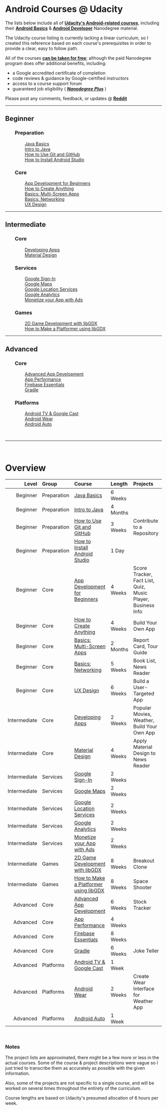 # Android Courses @ Udacity

The lists below include all of [**Udacity's Android-related courses**](https://www.udacity.com/courses/android), including their [**Android Basics**](https://www.udacity.com/course/android-basics-nanodegree-by-google--nd803) & [**Android Developer**](https://www.udacity.com/course/android-developer-nanodegree-by-google--nd801) Nanodegree material.

The Udacity course listing is currently lacking a linear curriculum, so I created this reference based on each course's prerequisites in order to provide a clear, easy to follow path.

All of the courses [**can be taken for free**](http://imgur.com/a/GoLJF); although the paid Nanodegree program does offer additional benefits, including:
* a Google accredited certificate of completion
* code reviews & guidance by Google-certified instructors
* access to a course support forum
* guaranteed job eligibility ( [***Nanodegree Plus***](https://www.udacity.com/nanodegree/plus) )

Please post any comments, feedback, or updates @ [**Reddit**](https://www.reddit.com/r/androiddev/comments/4xgceu/entire_udacity_android_curriculum_nanodegree/)

-----

## Beginner

### &nbsp;&nbsp;&nbsp;&nbsp;&nbsp;&nbsp;&nbsp;&nbsp;Preparation
&nbsp;&nbsp;&nbsp;&nbsp;&nbsp;&nbsp;&nbsp;&nbsp;&nbsp;&nbsp;&nbsp;&nbsp;&nbsp;&nbsp;&nbsp;&nbsp;[Java Basics](https://www.udacity.com/course/java-programming-basics--ud282)  
&nbsp;&nbsp;&nbsp;&nbsp;&nbsp;&nbsp;&nbsp;&nbsp;&nbsp;&nbsp;&nbsp;&nbsp;&nbsp;&nbsp;&nbsp;&nbsp;[Intro to Java](https://www.udacity.com/course/intro-to-java-programming--cs046)  
&nbsp;&nbsp;&nbsp;&nbsp;&nbsp;&nbsp;&nbsp;&nbsp;&nbsp;&nbsp;&nbsp;&nbsp;&nbsp;&nbsp;&nbsp;&nbsp;[How to Use Git and GitHub](https://www.udacity.com/course/how-to-use-git-and-github--ud775)  
&nbsp;&nbsp;&nbsp;&nbsp;&nbsp;&nbsp;&nbsp;&nbsp;&nbsp;&nbsp;&nbsp;&nbsp;&nbsp;&nbsp;&nbsp;&nbsp;[How to Install Android Studio](https://www.udacity.com/course/how-to-install-android-studio--ud808)  
### &nbsp;&nbsp;&nbsp;&nbsp;&nbsp;&nbsp;&nbsp;&nbsp;Core
&nbsp;&nbsp;&nbsp;&nbsp;&nbsp;&nbsp;&nbsp;&nbsp;&nbsp;&nbsp;&nbsp;&nbsp;&nbsp;&nbsp;&nbsp;&nbsp;[App Development for Beginners](https://www.udacity.com/course/android-development-for-beginners--ud837)  
&nbsp;&nbsp;&nbsp;&nbsp;&nbsp;&nbsp;&nbsp;&nbsp;&nbsp;&nbsp;&nbsp;&nbsp;&nbsp;&nbsp;&nbsp;&nbsp;[How to Create Anything](https://www.udacity.com/course/how-to-create-anything-in-android--ud802)  
&nbsp;&nbsp;&nbsp;&nbsp;&nbsp;&nbsp;&nbsp;&nbsp;&nbsp;&nbsp;&nbsp;&nbsp;&nbsp;&nbsp;&nbsp;&nbsp;[Basics: Multi-Screen Apps](https://www.udacity.com/course/android-basics-multi-screen-apps--ud839)  
&nbsp;&nbsp;&nbsp;&nbsp;&nbsp;&nbsp;&nbsp;&nbsp;&nbsp;&nbsp;&nbsp;&nbsp;&nbsp;&nbsp;&nbsp;&nbsp;[Basics: Networking](https://www.udacity.com/course/android-basics-networking--ud843)  
&nbsp;&nbsp;&nbsp;&nbsp;&nbsp;&nbsp;&nbsp;&nbsp;&nbsp;&nbsp;&nbsp;&nbsp;&nbsp;&nbsp;&nbsp;&nbsp;[UX Design](https://www.udacity.com/course/ux-design-for-mobile-developers--ud849)  

-----

## Intermediate

### &nbsp;&nbsp;&nbsp;&nbsp;&nbsp;&nbsp;&nbsp;&nbsp;Core
&nbsp;&nbsp;&nbsp;&nbsp;&nbsp;&nbsp;&nbsp;&nbsp;&nbsp;&nbsp;&nbsp;&nbsp;&nbsp;&nbsp;&nbsp;&nbsp;[Developing Apps](https://www.udacity.com/course/developing-android-apps--ud853)  
&nbsp;&nbsp;&nbsp;&nbsp;&nbsp;&nbsp;&nbsp;&nbsp;&nbsp;&nbsp;&nbsp;&nbsp;&nbsp;&nbsp;&nbsp;&nbsp;[Material Design](https://www.udacity.com/course/material-design-for-android-developers--ud862)  
### &nbsp;&nbsp;&nbsp;&nbsp;&nbsp;&nbsp;&nbsp;&nbsp;Services
&nbsp;&nbsp;&nbsp;&nbsp;&nbsp;&nbsp;&nbsp;&nbsp;&nbsp;&nbsp;&nbsp;&nbsp;&nbsp;&nbsp;&nbsp;&nbsp;[Google Sign-In](https://www.udacity.com/course/add-google-sign-in-to-your-android-apps--ud876-5)  
&nbsp;&nbsp;&nbsp;&nbsp;&nbsp;&nbsp;&nbsp;&nbsp;&nbsp;&nbsp;&nbsp;&nbsp;&nbsp;&nbsp;&nbsp;&nbsp;[Google Maps](https://www.udacity.com/course/add-google-maps-to-your-android-app--ud876-4)  
&nbsp;&nbsp;&nbsp;&nbsp;&nbsp;&nbsp;&nbsp;&nbsp;&nbsp;&nbsp;&nbsp;&nbsp;&nbsp;&nbsp;&nbsp;&nbsp;[Google Location Services](https://www.udacity.com/course/google-location-services-on-android--ud876-1)  
&nbsp;&nbsp;&nbsp;&nbsp;&nbsp;&nbsp;&nbsp;&nbsp;&nbsp;&nbsp;&nbsp;&nbsp;&nbsp;&nbsp;&nbsp;&nbsp;[Google Analytics](https://www.udacity.com/course/google-analytics-for-android--ud876-2)  
&nbsp;&nbsp;&nbsp;&nbsp;&nbsp;&nbsp;&nbsp;&nbsp;&nbsp;&nbsp;&nbsp;&nbsp;&nbsp;&nbsp;&nbsp;&nbsp;[Monetize your App with Ads](https://www.udacity.com/course/monetize-your-android-app-with-ads--ud876-3)  
### &nbsp;&nbsp;&nbsp;&nbsp;&nbsp;&nbsp;&nbsp;&nbsp;Games
&nbsp;&nbsp;&nbsp;&nbsp;&nbsp;&nbsp;&nbsp;&nbsp;&nbsp;&nbsp;&nbsp;&nbsp;&nbsp;&nbsp;&nbsp;&nbsp;[2D Game Development with libGDX](https://www.udacity.com/course/2d-game-development-with-libgdx--ud405)  
&nbsp;&nbsp;&nbsp;&nbsp;&nbsp;&nbsp;&nbsp;&nbsp;&nbsp;&nbsp;&nbsp;&nbsp;&nbsp;&nbsp;&nbsp;&nbsp;[How to Make a Platformer using libGDX](https://www.udacity.com/course/how-to-make-a-platformer-using-libgdx--ud406)  

-----

## Advanced

### &nbsp;&nbsp;&nbsp;&nbsp;&nbsp;&nbsp;&nbsp;&nbsp;Core
&nbsp;&nbsp;&nbsp;&nbsp;&nbsp;&nbsp;&nbsp;&nbsp;&nbsp;&nbsp;&nbsp;&nbsp;&nbsp;&nbsp;&nbsp;&nbsp;[Advanced App Development](https://www.udacity.com/course/advanced-android-app-development--ud855)  
&nbsp;&nbsp;&nbsp;&nbsp;&nbsp;&nbsp;&nbsp;&nbsp;&nbsp;&nbsp;&nbsp;&nbsp;&nbsp;&nbsp;&nbsp;&nbsp;[App Performance](https://www.udacity.com/course/android-performance--ud825)  
&nbsp;&nbsp;&nbsp;&nbsp;&nbsp;&nbsp;&nbsp;&nbsp;&nbsp;&nbsp;&nbsp;&nbsp;&nbsp;&nbsp;&nbsp;&nbsp;[Firebase Essentials](https://www.udacity.com/course/firebase-essentials-for-android--ud009)  
&nbsp;&nbsp;&nbsp;&nbsp;&nbsp;&nbsp;&nbsp;&nbsp;&nbsp;&nbsp;&nbsp;&nbsp;&nbsp;&nbsp;&nbsp;&nbsp;[Gradle](https://www.udacity.com/course/gradle-for-android-and-java--ud867)  
### &nbsp;&nbsp;&nbsp;&nbsp;&nbsp;&nbsp;&nbsp;&nbsp;Platforms
&nbsp;&nbsp;&nbsp;&nbsp;&nbsp;&nbsp;&nbsp;&nbsp;&nbsp;&nbsp;&nbsp;&nbsp;&nbsp;&nbsp;&nbsp;&nbsp;[Android TV & Google Cast](https://www.udacity.com/course/android-tv-and-google-cast-development--ud875B)  
&nbsp;&nbsp;&nbsp;&nbsp;&nbsp;&nbsp;&nbsp;&nbsp;&nbsp;&nbsp;&nbsp;&nbsp;&nbsp;&nbsp;&nbsp;&nbsp;[Android Wear](https://www.udacity.com/course/android-wear-development--ud875A)  
&nbsp;&nbsp;&nbsp;&nbsp;&nbsp;&nbsp;&nbsp;&nbsp;&nbsp;&nbsp;&nbsp;&nbsp;&nbsp;&nbsp;&nbsp;&nbsp;[Android Auto](https://www.udacity.com/course/android-auto-development--ud875C)  

&nbsp;

-----

&nbsp;

# Overview

| Level        | Group       | Course                                                                                                               | Length   | Projects                                                            |
| ---:         | :---        | :---                                                                                                                 | :---     | :---                                                                |
| Beginner     | Preparation | [Java Basics](https://www.udacity.com/course/java-programming-basics--ud282)                                         | 6 Weeks  |                                                                     |
| Beginner     | Preparation | [Intro to Java](https://www.udacity.com/course/intro-to-java-programming--cs046)                                     | 4 Months |                                                                     |
| Beginner     | Preparation | [How to Use Git and GitHub](https://www.udacity.com/course/how-to-use-git-and-github--ud775)                         | 3 Weeks  | Contribute to a Repository                                          |
| Beginner     | Preparation | [How to Install Android Studio](https://www.udacity.com/course/how-to-install-android-studio--ud808)                 | 1 Day    |                                                                     |
| Beginner     | Core        | [App Development for Beginners](https://www.udacity.com/course/android-development-for-beginners--ud837)             | 4 Weeks  | Score Tracker, Fact List, Quiz, Music Player, Business Info         |
| Beginner     | Core        | [How to Create Anything](https://www.udacity.com/course/how-to-create-anything-in-android--ud802)                    | 4 Weeks  | Build Your Own App                                                  |
| Beginner     | Core        | [Basics: Multi-Screen Apps](https://www.udacity.com/course/android-basics-multi-screen-apps--ud839)                  | 2 Months | Report Card, Tour Guide                                             |
| Beginner     | Core        | [Basics: Networking](https://www.udacity.com/course/android-basics-networking--ud843)                                | 5 Weeks  | Book List, News Reader                                              |
| Beginner     | Core        | [UX Design](https://www.udacity.com/course/ux-design-for-mobile-developers--ud849)                                   | 6 Weeks  | Build a User-Targeted App                                           |
| Intermediate | Core        | [Developing Apps](https://www.udacity.com/course/developing-android-apps--ud853)                                     | 2 Weeks  | Popular Movies, Weather, Build Your Own App                         |
| Intermediate | Core        | [Material Design](https://www.udacity.com/course/material-design-for-android-developers--ud862)                      | 4 Weeks  | Apply Material Design to News Reader                                |
| Intermediate | Services    | [Google Sign-In](https://www.udacity.com/course/add-google-sign-in-to-your-android-apps--ud876-5)                    | 2 Weeks  |                                                                     |
| Intermediate | Services    | [Google Maps](https://www.udacity.com/course/add-google-maps-to-your-android-app--ud876-4)                           | 2 Weeks  |                                                                     |
| Intermediate | Services    | [Google Location Services](https://www.udacity.com/course/google-location-services-on-android--ud876-1)              | 2 Weeks  |                                                                     |
| Intermediate | Services    | [Google Analytics](https://www.udacity.com/course/google-analytics-for-android--ud876-2)                             | 2 Weeks  |                                                                     |
| Intermediate | Services    | [Monetize your App with Ads](https://www.udacity.com/course/monetize-your-android-app-with-ads--ud876-3)             | 2 Weeks  |                                                                     |
| Intermediate | Games       | [2D Game Development with libGDX](https://www.udacity.com/course/2d-game-development-with-libgdx--ud405)             | 8 Weeks  | Breakout Clone                                                      |
| Intermediate | Games       | [How to Make a Platformer using libGDX](https://www.udacity.com/course/how-to-make-a-platformer-using-libgdx--ud406) | 8 Weeks  | Space Shooter                                                       |
| Advanced     | Core        | [Advanced App Development](https://www.udacity.com/course/advanced-android-app-development--ud855)                   | 6 Weeks  | Stock Tracker                                                       |
| Advanced     | Core        | [App Performance](https://www.udacity.com/course/android-performance--ud825)                                         | 4 Weeks  |                                                                     |
| Advanced     | Core        | [Firebase Essentials](https://www.udacity.com/course/firebase-essentials-for-android--ud009)                         | 8 Weeks  |                                                                     |
| Advanced     | Core        | [Gradle](https://www.udacity.com/course/gradle-for-android-and-java--ud867)                                          | 6 Weeks  | Joke Teller                                                         |
| Advanced     | Platforms   | [Android TV & Google Cast](https://www.udacity.com/course/android-tv-and-google-cast-development--ud875B)            | 1 Week   |                                                                     |
| Advanced     | Platforms   | [Android Wear](https://www.udacity.com/course/android-wear-development--ud875A)                                      | 2 Weeks  | Create Wear Interface for Weather App                               |
| Advanced     | Platforms   | [Android Auto](https://www.udacity.com/course/android-auto-development--ud875C)                                      | 1 Week   |                                                                     |

&nbsp;

### Notes

The project lists are approximated, there might be a few more or less in the actual courses. Some of the course & project descriptions were vague so I just tried to transcribe them as accurately as possible with the given information.

Also, some of the projects are not specific to a single course, and will be worked on several times throughout the entirety of the curriculum.

Course lengths are based on Udacity's presumed allocation of 6 hours per week.
